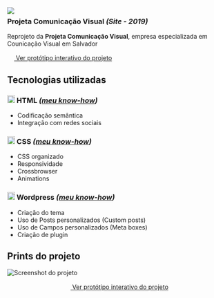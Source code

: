 

<img src="http://velameweb.com.br/git/config/images/monitor.png" align="left" />


<h3>Projeta Comunicação Visual <em>(Site - 2019)</em></h3>

<p>Reprojeto da <strong>Projeta Comunicação Visual</strong>, empresa especializada em Counicação Visual em Salvador</p>

<p>
  <a href="http://velameweb.com.br/projetos-sites/projeta-2020/" target="_blank">
    <img src="https://cdn0.iconfinder.com/data/icons/entypo/80/link5-64.png" alt="" width="16px"> Ver protótipo interativo do projeto
  </a>
</p>

<h2>Tecnologias utilizadas</h2>

<h3><img src="http://velameweb.com.br/git/config/images/html-icon.png" alt="HTML ícone" height="18px" /> HTML <em>(<a href="https://github.com/tarcisovelame/meu-cv/tree/master/css" target="_blank">meu know-how</a>)</em></h3>
<ul>
    <li>Codificação semântica</li>
    <li>Integração com redes sociais</li>
</ul>

<h3><img src="http://velameweb.com.br/git/config/images/css-icon.png" alt="CSS ícone" height="18px" /> CSS <em>(<a href="https://github.com/tarcisovelame/meu-cv/tree/master/css" target="_blank">meu know-how</a>)</em></h3>
<ul>
    <li>CSS organizado</li>
    <li>Responsividade</li>
    <li>Crossbrowser</li>
    <li>Animations</li>
</ul>

<h3><img src="http://velameweb.com.br/git/config/images/wordpress-icon.png" alt="Wordpress ícone" height="18px" /> Wordpress <em>(<a href="https://github.com/tarcisovelame/meu-cv/tree/master/wordpress" target="_blank">meu know-how</a>)</em></h3>
<ul>
    <li>Criação do tema</li>
    <li>Uso de Posts personalizados (Custom posts)</li>
    <li>Uso de Campos personalizados (Meta boxes)</li>
    <li>Criação de plugin</li>
</ul>

<h2>Prints do projeto</h2>


<img src="http://velameweb.com.br/projetos-sites/projeta-2020/screenshot.png" alt="Screenshot do projeto">

<p align="center">
  <a href="http://velameweb.com.br/projetos-sites/projeta-2020/" target="_blank">
    <img src="https://cdn0.iconfinder.com/data/icons/entypo/80/link5-64.png" alt="" width="16px"> Ver protótipo interativo do projeto
  </a>
</p>